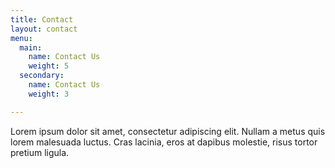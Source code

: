 ```yaml
---
title: Contact
layout: contact
menu:
  main:
    name: Contact Us
    weight: 5
  secondary:
    name: Contact Us
    weight: 3

---
```

Lorem ipsum dolor sit amet, consectetur adipiscing elit. Nullam a metus quis lorem malesuada luctus. Cras lacinia, eros at dapibus molestie, risus tortor pretium ligula.